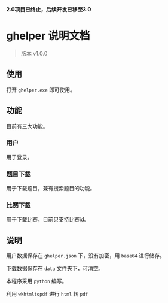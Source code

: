 **2.0项目已终止，后续开发已移至3.0**
# ghelper 说明文档

> 版本 v1.0.0

## 使用

打开 `ghelper.exe` 即可使用。

## 功能

目前有三大功能。

### 用户

用于登录。

### 题目下载

用于下载题目，兼有搜索题目的功能。

### 比赛下载

用于下载比赛，目前只支持比赛id。

## 说明

用户数据保存在 `ghelper.json` 下，没有加密，用 `base64` 进行储存。

下载数据保存在 `data` 文件夹下，可清空。

本程序采用 `python` 编写。

利用 `wkhtmltopdf` 进行 `html` 转 `pdf` 


